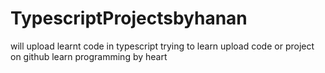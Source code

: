 # TypescriptProjectsbyhanan
will upload learnt code in typescript 
trying to learn upload code or project on github
learn programming by heart
